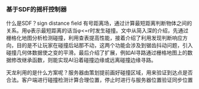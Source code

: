 ### 基于SDF的摇杆控制器

什么是SDF？sign distance field 有号距离场，通过计算最短距离判断物体之间的关系。用φ表示最短距离的话当φ<=r时发生碰撞。文中从简入深的介绍，先通过栅格化地图分析检测碰撞，利用查表提高性能，接着介绍了利用发现判断响应方向，目的是不让玩家在碰撞后站那不动，这两个功能会涉及到锯齿抖动问题，引入碰撞几何体数据使之变的平滑。最后介绍了扩展，例如AI寻路通过栅格地图上的数据修改继承函数，则能实现AI沿着碰撞边缘或远离碰撞边缘寻路。

天龙利用的是什么方案呢？服务器由策划提前画好碰撞区域，用来验证到达点是否合法。客户端进行碰撞检测计算合理位置，停止时进行与服务器位置验证同步位置